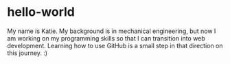# hello-world

My name is Katie. My background is in mechanical engineering, but now I am working on my programming skills so that I can transition into web development. Learning how to use GitHub is a small step in that direction on this journey. :) 
